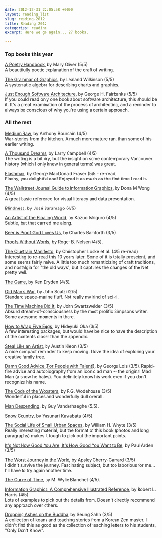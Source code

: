 ```yaml
---
date: 2012-12-31 22:05:58 +0000
layout: reading_list
slug: reading-2012
title: Reading 2012
categories: reading
excerpt: Here we go again... 27 books.

---
```

### Top books this year

[A Poetry Handbook](http://www.amazon.com/Poetry-Handbook-Mary-Oliver/dp/0156724006/), by Mary Oliver (5/5)  
A beautifully poetic explanation of the craft of writing.

[The Grammar of Graphics](http://www.amazon.com/The-Grammar-Graphics-Statistics-Computing/dp/0387245448/), by Lealand Wilkinson (5/5)  
A systematic algebra for describing charts and graphics.

[Just Enough Software Architecture](http://www.amazon.com/Just-Enough-Software-Architecture-Risk-Driven/dp/0984618104/), by George H. Fairbanks (5/5)  
If you could read only one book about software architecture, this should be it. It's a great examination of the process of architecting, and a reminder to always be conscious of why you're using a certain approach.

### All the rest

[Medium Raw](http://www.amazon.com/dp/B003JBI2WU/), by Anthony Bourdain (4/5)  
War-stories from the kitchen. A much more mature rant than some of his earlier writing.

[A Thousand Dreams](http://www.amazon.com/dp/B0042X9MGY/), by Larry Campbell (4/5)  
The writing is a bit dry, but the insight on some contemporary Vancouver history (which I only knew in general terms) was great.

[Flashman](http://www.amazon.com/dp/B002RI9J2I/), by George MacDonald Fraser (5/5 - re-read)  
Flashy, you delightful cad! Enjoyed it as much as the first time I read it.

[The Wallstreet Journal Guide to Information Graphics](http://www.amazon.com/dp/0393072959/), by Dona M Wong (4/5)  
A great basic reference for visual literacy and data presentation.

[Blindness](http://www.amazon.com/dp/B003T0GBOM/), by José Saramago (4/5)

[An Artist of the Floating World](http://www.amazon.com/dp/B002RI91PS/), by Kazuo Ishiguro (4/5)  
Subtle, but that carried me along.

[Beer is Proof God Loves Us](http://www.amazon.com/dp/B00403MNSK/), by Charles Bamforth (3/5).

[Proofs Without Words](http://www.amazon.com/dp/0883857006/), by Roger B. Nelsen (4/5).

[The Cluetrain Manifesto](http://www.amazon.com/dp/B002EF2AE8/), by Christopher Locke et al. (4/5 re-read)  
Interesting to re-read this 10 years later. Some of it is totally prescient, and some seems fairly naive. A little too much romanticizing of craft traditions, and nostalgia for "the old ways", but it captures the changes of the Net pretty well.

[The Game](http://www.amazon.com/Game-Ken-Dryden/dp/0470835842/), by Ken Dryden (4/5).

[Old Man's War](http://www.amazon.com/Old-Mans-War-John-Scalzi/dp/0765348276/), by John Scalzi (2/5)  
Standard space-marine fluff. Not really my kind of sci-fi.

[The Time Machine Did It](http://www.amazon.com/Time-Machine-Did-John-Swartzwelder-ebook/dp/B004P1JTM0/), by John Swartzwelder (3/5)  
Absurd stream-of-consciousness by the most prolific Simpsons writer. Some awesome moments in there.

[How to Wrap Five Eggs](http://www.amazon.com/How-Wrap-Five-Eggs-Traditional/dp/1590306198/), by Hideyuki Oka (3/5)  
A few interesting packages, but would have be nice to have the description of the contents closer than the appendix.

[Steal Like an Artist](http://www.amazon.com/Steal-Like-Artist-Things-Creative/dp/0761169253/), by Austin Kleon (3/5)  
A nice compact reminder to keep moving. I love the idea of exploring your creative family tree.

[Damn Good Advice (For People with Talent!)](http://www.amazon.com/Damn-Good-Advice-People-Talent/dp/0714863483/), by George Lois (3/5). Rapid-fire advice and autobiography from an iconic ad man -- the original Mad Man (a show he hates). You definitely know his work even if you don't recognize his name.

[The Code of the Woosters](http://www.amazon.com/Code-Woosters-Jeeves-Wooster-ebook/dp/B0031RS7A4/), by P.G. Wodehouse (3/5)  
Wonderful in places and wonderfully dull overall.

[Man Descending](http://www.amazon.com/Man-Descending-Guy-Vanderhaeghe-ebook/dp/B004GTLVGS/), by Guy Vanderhaeghe (5/5).

[Snow Country](http://www.amazon.com/Snow-Country-Penguin-Modern-Classics-ebook/dp/B00B0LP3U0/), by Yasunari Kawabata (4/5).

[The Social Life of Small Urban Spaces](http://www.amazon.com/Social-Life-Small-Urban-Spaces/dp/097063241X/), by William H. Whyte (3/5)  
Really interesting material, but the format of this book (photos and long paragraphs) makes it tough to pick out the important points.

[It's Not How Good You Are, It's How Good You Want to Be](http://www.amazon.com/Its-Not-How-Good-Want/dp/0714843377/), by Paul Arden (3/5)

[The Worst Journey in the World](http://www.amazon.com/Worst-Journey-World-Antarctic-1910-1913-ebook/dp/B004TIKVGM/), by Apsley Cherry-Garrard (3/5)  
I didn't survive the journey. Fascinating subject, but too laborious for me... I'll have to try again another time.

[The Curve of Time](http://www.amazon.com/Curve-Time-M-Wylie-Blanchet/dp/1770500375/), by M. Wylie Blanchet (4/5).

[Information Graphics: A Comprehensive Illustrated Reference](http://www.amazon.com/Information-Graphics-Comprehensive-Illustrated-Reference/dp/0195135326/), by Robert L. Harris (4/5)  
Lots of examples to pick out the details from. Doesn't directly recommend any approach over others.

[Dropping Ashes on the Buddha](http://www.amazon.com/Dropping-Ashes-Buddha-Teachings-Master-ebook/dp/B005FFPMWG/), by Seung Sahn (3/5)  
A collection of koans and teaching stories from a Korean Zen master. I didn't find this as good as the collection of teaching letters to his students, "Only Don't Know".